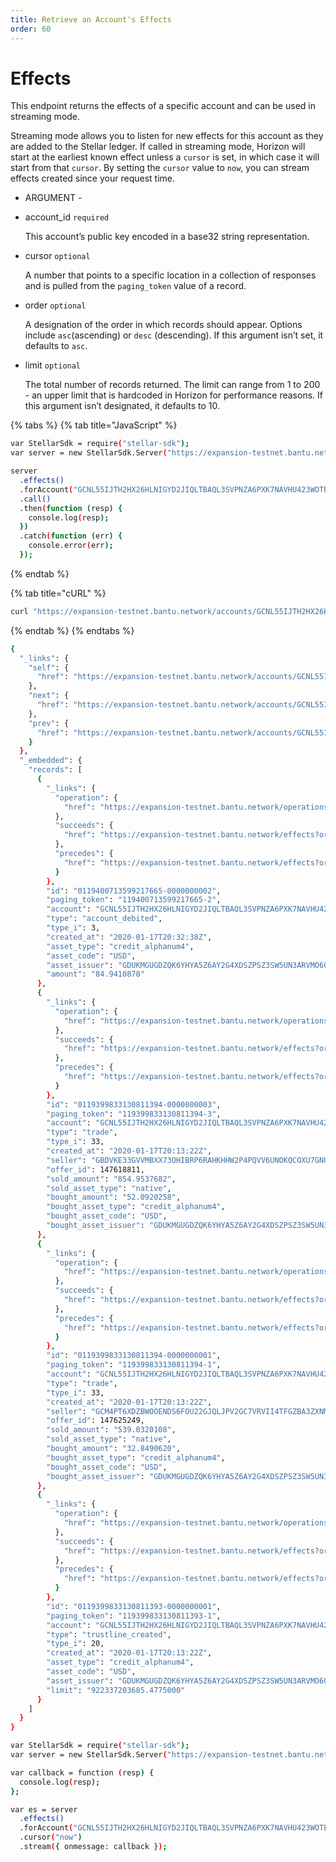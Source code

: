 ```yaml
---
title: Retrieve an Account's Effects
order: 60
---
```


# Effects

This endpoint returns the effects of a specific account and can be used in streaming mode.

Streaming mode allows you to listen for new effects for this account as they are added to the Stellar ledger. If called in streaming mode, Horizon will start at the earliest known effect unless a `cursor` is set, in which case it will start from that `cursor`. By setting the `cursor` value to `now`, you can stream effects created since your request time.

 - ARGUMENT - 

* account\_id `required`

  This account’s public key encoded in a base32 string representation.

* cursor `optional`

  A number that points to a specific location in a collection of responses and is pulled from the `paging_token` value of a record.

* order `optional`

  A designation of the order in which records should appear. Options include `asc`\(ascending\) or `desc` \(descending\). If this argument isn’t set, it defaults to `asc`.

* limit `optional`

  The total number of records returned. The limit can range from 1 to 200 - an upper limit that is hardcoded in Horizon for performance reasons. If this argument isn’t designated, it defaults to 10.

{% tabs %}
{% tab title="JavaScript" %}
```bash
var StellarSdk = require("stellar-sdk");
var server = new StellarSdk.Server("https://expansion-testnet.bantu.network");

server
  .effects()
  .forAccount("GCNL55IJTH2HX26HLNIGYD2JIQLTBAQL3SVPNZA6PXK7NAVHU423WOTE")
  .call()
  .then(function (resp) {
    console.log(resp);
  })
  .catch(function (err) {
    console.error(err);
  });
```
{% endtab %}

{% tab title="cURL" %}
```bash
curl "https://expansion-testnet.bantu.network/accounts/GCNL55IJTH2HX26HLNIGYD2JIQLTBAQL3SVPNZA6PXK7NAVHU423WOTE/effects?order=desc&limit=4"
```
{% endtab %}
{% endtabs %}

```bash
{
  "_links": {
    "self": {
      "href": "https://expansion-testnet.bantu.network/accounts/GCNL55IJTH2HX26HLNIGYD2JIQLTBAQL3SVPNZA6PXK7NAVHU423WOTE/effects?cursor=\u0026limit=4\u0026order=desc"
    },
    "next": {
      "href": "https://expansion-testnet.bantu.network/accounts/GCNL55IJTH2HX26HLNIGYD2JIQLTBAQL3SVPNZA6PXK7NAVHU423WOTE/effects?cursor=119399833130811393-1\u0026limit=4\u0026order=desc"
    },
    "prev": {
      "href": "https://expansion-testnet.bantu.network/accounts/GCNL55IJTH2HX26HLNIGYD2JIQLTBAQL3SVPNZA6PXK7NAVHU423WOTE/effects?cursor=119400713599217665-2\u0026limit=4\u0026order=asc"
    }
  },
  "_embedded": {
    "records": [
      {
        "_links": {
          "operation": {
            "href": "https://expansion-testnet.bantu.network/operations/119400713599217665"
          },
          "succeeds": {
            "href": "https://expansion-testnet.bantu.network/effects?order=desc\u0026cursor=119400713599217665-2"
          },
          "precedes": {
            "href": "https://expansion-testnet.bantu.network/effects?order=asc\u0026cursor=119400713599217665-2"
          }
        },
        "id": "0119400713599217665-0000000002",
        "paging_token": "119400713599217665-2",
        "account": "GCNL55IJTH2HX26HLNIGYD2JIQLTBAQL3SVPNZA6PXK7NAVHU423WOTE",
        "type": "account_debited",
        "type_i": 3,
        "created_at": "2020-01-17T20:32:38Z",
        "asset_type": "credit_alphanum4",
        "asset_code": "USD",
        "asset_issuer": "GDUKMGUGDZQK6YHYA5Z6AY2G4XDSZPSZ3SW5UN3ARVMO6QSRDWP5YLEX",
        "amount": "84.9410878"
      },
      {
        "_links": {
          "operation": {
            "href": "https://expansion-testnet.bantu.network/operations/119399833130811394"
          },
          "succeeds": {
            "href": "https://expansion-testnet.bantu.network/effects?order=desc\u0026cursor=119399833130811394-3"
          },
          "precedes": {
            "href": "https://expansion-testnet.bantu.network/effects?order=asc\u0026cursor=119399833130811394-3"
          }
        },
        "id": "0119399833130811394-0000000003",
        "paging_token": "119399833130811394-3",
        "account": "GCNL55IJTH2HX26HLNIGYD2JIQLTBAQL3SVPNZA6PXK7NAVHU423WOTE",
        "type": "trade",
        "type_i": 33,
        "created_at": "2020-01-17T20:13:22Z",
        "seller": "GBDVKE33GVVMBXX73OHIBRP6RAHKHHW2P4PQVV6UNOKQCOXU7GNUM4QI",
        "offer_id": 147618811,
        "sold_amount": "854.9537682",
        "sold_asset_type": "native",
        "bought_amount": "52.0920258",
        "bought_asset_type": "credit_alphanum4",
        "bought_asset_code": "USD",
        "bought_asset_issuer": "GDUKMGUGDZQK6YHYA5Z6AY2G4XDSZPSZ3SW5UN3ARVMO6QSRDWP5YLEX"
      },
      {
        "_links": {
          "operation": {
            "href": "https://expansion-testnet.bantu.network/operations/119399833130811394"
          },
          "succeeds": {
            "href": "https://expansion-testnet.bantu.network/effects?order=desc\u0026cursor=119399833130811394-1"
          },
          "precedes": {
            "href": "https://expansion-testnet.bantu.network/effects?order=asc\u0026cursor=119399833130811394-1"
          }
        },
        "id": "0119399833130811394-0000000001",
        "paging_token": "119399833130811394-1",
        "account": "GCNL55IJTH2HX26HLNIGYD2JIQLTBAQL3SVPNZA6PXK7NAVHU423WOTE",
        "type": "trade",
        "type_i": 33,
        "created_at": "2020-01-17T20:13:22Z",
        "seller": "GCM4PT6XDZBWOOENDS6FOU22GJQLJPV2GC7VRVII4TFGZBA3ZXNM55SV",
        "offer_id": 147625249,
        "sold_amount": "539.0320108",
        "sold_asset_type": "native",
        "bought_amount": "32.8490620",
        "bought_asset_type": "credit_alphanum4",
        "bought_asset_code": "USD",
        "bought_asset_issuer": "GDUKMGUGDZQK6YHYA5Z6AY2G4XDSZPSZ3SW5UN3ARVMO6QSRDWP5YLEX"
      },
      {
        "_links": {
          "operation": {
            "href": "https://expansion-testnet.bantu.network/operations/119399833130811393"
          },
          "succeeds": {
            "href": "https://expansion-testnet.bantu.network/effects?order=desc\u0026cursor=119399833130811393-1"
          },
          "precedes": {
            "href": "https://expansion-testnet.bantu.network/effects?order=asc\u0026cursor=119399833130811393-1"
          }
        },
        "id": "0119399833130811393-0000000001",
        "paging_token": "119399833130811393-1",
        "account": "GCNL55IJTH2HX26HLNIGYD2JIQLTBAQL3SVPNZA6PXK7NAVHU423WOTE",
        "type": "trustline_created",
        "type_i": 20,
        "created_at": "2020-01-17T20:13:22Z",
        "asset_type": "credit_alphanum4",
        "asset_code": "USD",
        "asset_issuer": "GDUKMGUGDZQK6YHYA5Z6AY2G4XDSZPSZ3SW5UN3ARVMO6QSRDWP5YLEX",
        "limit": "922337203685.4775000"
      }
    ]
  }
}
```

```bash
var StellarSdk = require("stellar-sdk");
var server = new StellarSdk.Server("https://expansion-testnet.bantu.network");

var callback = function (resp) {
  console.log(resp);
};

var es = server
  .effects()
  .forAccount("GCNL55IJTH2HX26HLNIGYD2JIQLTBAQL3SVPNZA6PXK7NAVHU423WOTE")
  .cursor("now")
  .stream({ onmessage: callback });
```

